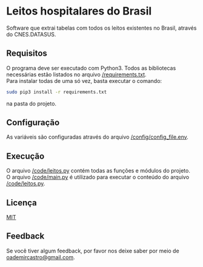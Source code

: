 
# Leitos hospitalares do Brasil
Software que extrai tabelas com todos os leitos existentes no Brasil, através do CNES.DATASUS.


## Requisitos
O programa deve ser executado com Python3. Todos as bibliotecas necessárias estão listados no arquivo [/requirements.txt]().  
Para instalar todas de uma só vez, basta executar o comando:
```bash
sudo pip3 install -r requirements.txt
```
na pasta do projeto.
## Configuração
As variáveis são configuradas através
do arquivo [/config/config_file.env]().
## Execução
O arquivo [/code/leitos.py]() contém todas as funções e módulos do projeto.  
O arquivo [/code/main.py]() é utilizado para executar o conteúdo do arquivo 
[/code/leitos.py]().
## Licença

[MIT](https://choosealicense.com/licenses/mit/)


## Feedback

Se você tiver algum feedback, por favor nos deixe saber por meio de oademircastro@gmail.com.

